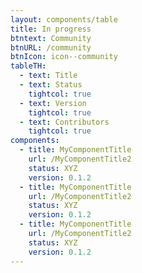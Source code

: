 ```yaml
---
layout: components/table
title: In progress
btntext: Community
btnURL: /community
btnIcon: icon--community
tableTH:
  - text: Title
  - text: Status
    tightcol: true
  - text: Version
    tightcol: true
  - text: Contributors
    tightcol: true
components:
  - title: MyComponentTitle
    url: /MyComponentTitle2
    status: XYZ
    version: 0.1.2
  - title: MyComponentTitle
    url: /MyComponentTitle2
    status: XYZ
    version: 0.1.2
  - title: MyComponentTitle
    url: /MyComponentTitle2
    status: XYZ
    version: 0.1.2
---
```

